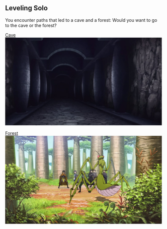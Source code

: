 ## Leveling Solo

You encounter paths that led to a cave and a forest: Would you want to go to the cave or the forest?       

[Cave](cavesolo.md)         
![](../images/cave.png)                         

[Forest](forestsolo.md)      
![](../images/forest.png)  